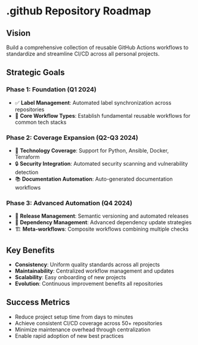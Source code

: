 # .github Repository Roadmap

## Vision

Build a comprehensive collection of reusable GitHub Actions workflows to standardize and streamline CI/CD across all personal projects.

## Strategic Goals

### Phase 1: Foundation (Q1 2024)

- ✅ **Label Management**: Automated label synchronization across repositories
- 🚀 **Core Workflow Types**: Establish fundamental reusable workflows for common tech stacks

### Phase 2: Coverage Expansion (Q2-Q3 2024)

- 🎯 **Technology Coverage**: Support for Python, Ansible, Docker, Terraform
- 🔒 **Security Integration**: Automated security scanning and vulnerability detection
- 📚 **Documentation Automation**: Auto-generated documentation workflows

### Phase 3: Advanced Automation (Q4 2024)

- 🚀 **Release Management**: Semantic versioning and automated releases
- 🔄 **Dependency Management**: Advanced dependency update strategies
- 🏗️ **Meta-workflows**: Composite workflows combining multiple checks

## Key Benefits

- **Consistency**: Uniform quality standards across all projects
- **Maintainability**: Centralized workflow management and updates
- **Scalability**: Easy onboarding of new projects
- **Evolution**: Continuous improvement benefits all repositories

## Success Metrics

- Reduce project setup time from days to minutes
- Achieve consistent CI/CD coverage across 50+ repositories
- Minimize maintenance overhead through centralization
- Enable rapid adoption of new best practices
